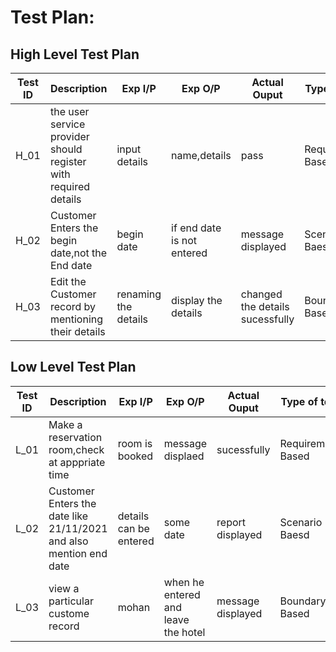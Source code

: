 # Test Plan:

## High Level Test Plan

|Test ID|Description            |Exp I/P   | Exp  O/P  |Actual Ouput  |Type of test|
|-----  |---------------------- |----------|-----------|--------------|------------|
|H_01   |the user service provider should register with required details|input details |name,details|    pass |Requirement Based|
|H_02   |Customer Enters the begin date,not the End date|begin date|if end date is not entered|message displayed |Scenario Baesd   |
|H_03   | Edit the Customer record by mentioning their details | renaming the details |display the details |changed the details sucessfully |Boundary Based   |





## Low Level Test Plan

|Test ID|Description            |Exp I/P   | Exp  O/P  |Actual Ouput  |Type of test|
|-----  |---------------------- |----------|-----------|--------------|------------|
|L_01   |Make a reservation room,check at apppriate time|   room is booked | message displaed|   sucessfully |Requirement Based|
|L_02   |Customer Enters the date like 21/11/2021 and also mention end date|details can be entered| some date|report displayed|Scenario Baesd   |
|L_03   | view a particular custome record|  mohan |when he entered and leave the hotel |message displayed |Boundary Based   |
